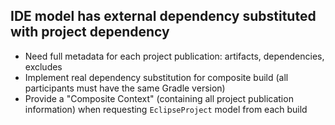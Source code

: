 ## IDE model has external dependency substituted with project dependency

- Need full metadata for each project publication: artifacts, dependencies, excludes
- Implement real dependency substitution for composite build (all participants must have the same Gradle version)
- Provide a "Composite Context" (containing all project publication information) when requesting `EclipseProject` model from each build
